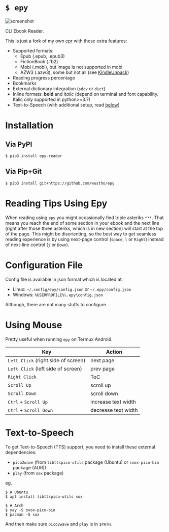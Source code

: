 # `$ epy`

![screenshot](https://raw.githubusercontent.com/wustho/epy/master/screenshot.png)

CLI Ebook Reader.

This is just a fork of my own [epr](https://github.com/wustho/epr) with these extra features:

- Supported formats:
  - Epub (.epub, .epub3)
  - FictionBook (.fb2)
  - Mobi (.mobi), but image is not supported in mobi
  - AZW3 (.azw3), some but not all (see [KindleUnpack](https://github.com/kevinhendricks/KindleUnpack))
- Reading progress percentage
- Bookmarks
- External dictionary integration (`sdcv` or `dict`)
- Inline formats: **bold** and _italic_ (depend on terminal and font capability. Italic only supported in python>=3.7)
- Text-to-Speech (with additional setup, read [below](#text-to-speech))

# Installation

## Via PyPI

```shell
$ pip3 install epy-reader
```

## Via Pip+Git

```shell
$ pip3 install git+https://github.com/wustho/epy
```

# Reading Tips Using Epy

When reading using `epy` you might occasionally find triple asteriks `***`.
That means you reach the end of some section in your ebook and the next line (right after those three asteriks, which is in new section) will start at the top of the page.
This might be disorienting, so the best way to get seamless reading experience is by using next-page control (`space`, `l` or `Right`) instead of next-line control (`j` or `Down`).

# Configuration File

Config file is available in json format which is located at:

- Linux: `~/.config/epy/config.json` or `~/.epy/config.json`
- Windows: `%USERPROFILE%\.epy\config.json`

Although, there are not many stuffs to configure.

# Using Mouse

Pretty useful when running `epy` on Termux Android.

| Key | Action |
| --- | --- |
| `Left Click` (right side of screen) | next page |
| `Left Click` (left side of screen) | prev page |
| `Right Click` | ToC |
| `Scroll Up` | scroll up |
| `Scroll Down` | scroll down |
| `Ctrl` + `Scroll Up` | increase text width |
| `Ctrl` + `Scroll Down` | decrease text width |

# Text-to-Speech

To get Text-to-Speech (TTS) support, you need to install these external dependencies:

- `pico2wave` (from `libttspico-utils` package (Ubuntu) or `svox-pico-bin` package (AUR))
- `play` (from `sox` package)

eg.

```shell
$ # Ubuntu
$ apt install libttspico-utils sox

$ # Arch
$ yay -S svox-pico-bin
$ pacman -S sox
```

And then make sure `pico2wave` and `play` is in `$PATH`.